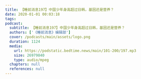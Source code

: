 ```yaml
---
title: 【睡前消息197】中国少年身高超过日韩，基因还是营养？
date: 2020-01-01 00:03:18
tags:
podcast:
  subtitle: 【睡前消息197】中国少年身高超过日韩，基因还是营养？
  authors: ['《睡前消息》编辑部']
  cover: /podcasts/main/assets/logo.png
  duration: 1124
  media:
    url: https://podstatic.bedtime.news/main/101-200/197.mp3
    size: 26979840
    type: audio/mpeg
  chapters: null
  references: null
---
```

